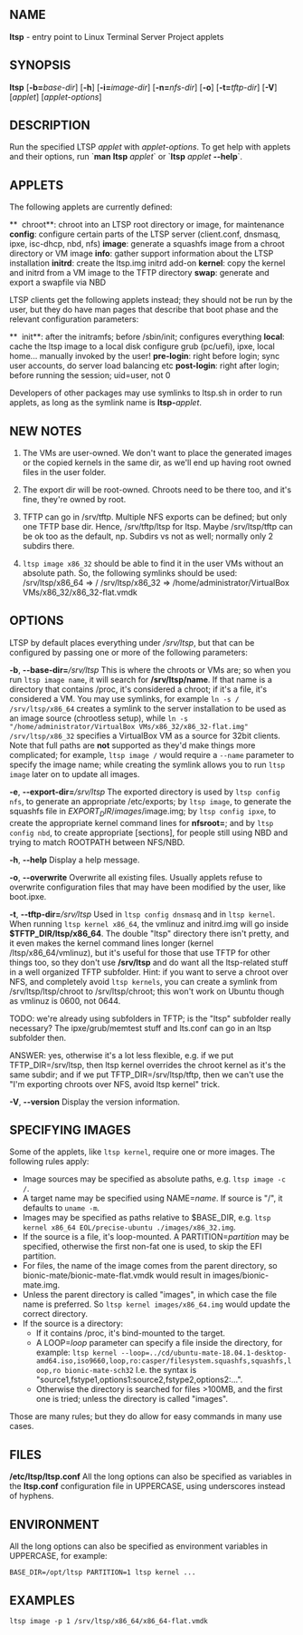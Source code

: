 ## NAME
**ltsp** - entry point to Linux Terminal Server Project applets

## SYNOPSIS
**ltsp** [**-b=**_base-dir_] [**-h**] [**-i=**_image-dir_]  [**-n=**_nfs-dir_] [**-o**] [**-t=**_tftp-dir_] [**-V**] [_applet_] [_applet-options_]

## DESCRIPTION
Run the specified LTSP _applet_ with _applet-options_. To get help with applets and their options, run \`**man** **ltsp** _applet_\` or \`**ltsp** _applet_ **--help**\`.

## APPLETS
The following applets are currently defined:

  **  chroot**: chroot into an LTSP root directory or image, for maintenance
  **config**: configure certain parts of the LTSP server (client.conf, dnsmasq, ipxe, isc-dhcp, nbd, nfs)
  **image**:  generate a squashfs image from a chroot directory or VM image
  **info**:   gather support information about the LTSP installation
  **initrd**: create the ltsp.img initrd add-on
  **kernel**: copy the kernel and initrd from a VM image to the TFTP directory
  **swap**:   generate and export a swapfile via NBD

LTSP clients get the following applets instead; they should not be run by the user, but they do have man pages that describe that boot phase and the relevant configuration parameters:

  **  init**:   after the initramfs; before /sbin/init; configures everything
  **local**:  cache the ltsp image to a local disk
              configure grub (pc/uefi), ipxe, local home...
              manually invoked by the user!
  **pre-login**: right before login; sync user accounts, do server load balancing etc
  **post-login**:  right after login; before running the session; uid=user, not 0

Developers of other packages may use symlinks to ltsp.sh in order to run applets, as long as the symlink name is **ltsp-**_applet_.

## NEW NOTES
1) The VMs are user-owned. We don't want to place the generated images
or the copied kernels in the same dir, as we'll end up having root owned
files in the user folder.

2) The export dir will be root-owned. Chroots need to be there too,
and it's fine, they're owned by root.

3) TFTP can go in /srv/tftp. Multiple NFS exports can be defined;
but only one TFTP base dir. Hence, /srv/tftp/ltsp for ltsp.
Maybe /srv/ltsp/tftp can be ok too as the default, np.
Subdirs vs not as well; normally only 2 subdirs there.

4) `ltsp image x86_32` should be able to find it in the user VMs
without an absolute path. So, the following symlinks should be used:
/srv/ltsp/x86_64 => /
/srv/ltsp/x86_32 => /home/administrator/VirtualBox VMs/x86_32/x86_32-flat.vmdk

## OPTIONS
LTSP by default places everything under _/srv/ltsp_, but that can be configured by passing one or more of the following parameters:

**-b**, **--base-dir=**_/srv/ltsp_
  This is where the chroots or VMs are; so when you run `ltsp image name`, it will search for **/srv/ltsp/name**. If that name is a directory that contains /proc, it's considered a chroot; if it's a file, it's considered a VM. You may use symlinks, for example `ln -s / /srv/ltsp/x86_64` creates a symlink to the server installation to be used as an image source (chrootless setup), while `ln -s "/home/administrator/VirtualBox VMs/x86_32/x86_32-flat.img" /srv/ltsp/x86_32` specifies a VirtualBox VM as a source for 32bit clients.
  Note that full paths are **not** supported as they'd make things more complicated; for example, `ltsp image /` would require a `--name` parameter to specify the image name; while creating the symlink allows you to run `ltsp image` later on to update all images.

**-e**, **--export-dir=**_/srv/ltsp_
  The exported directory is used by `ltsp config nfs`, to generate an appropriate /etc/exports; by `ltsp image`, to generate the squashfs file in $EXPORT_DIR/images/$image.img; by `ltsp config ipxe`, to create the appropriate kernel command lines for **nfsroot=**; and by `ltsp config nbd`, to create appropriate [sections], for people still using NBD and trying to match ROOTPATH between NFS/NBD.

**-h**, **--help**
  Display a help message.

**-o**, **--overwrite**
  Overwrite all existing files. Usually applets refuse to overwrite configuration files that may have been modified by the user, like boot.ipxe.

**-t**, **--tftp-dir=**_/srv/ltsp_
  Used in `ltsp config dnsmasq` and in `ltsp kernel`. When running `ltsp kernel x86_64`, the vmlinuz and initrd.img will go inside **$TFTP_DIR/ltsp/x86_64**. The double "ltsp" directory there isn't pretty, and it even makes the kernel command lines longer (kernel /ltsp/x86_64/vmlinuz), but it's useful for those that use TFTP for other things too, so they don't use **/srv/ltsp** and do want all the ltsp-related stuff in a well organized TFTP subfolder. Hint: if you want to serve a chroot over NFS, and completely avoid `ltsp kernels`, you can create a symlink from /srv/ltsp/ltsp/chroot to /srv/ltsp/chroot; this won't work on Ubuntu though as vmlinuz is 0600, not 0644.

TODO: we're already using subfolders in TFTP; is the "ltsp" subfolder really necessary? The ipxe/grub/memtest stuff and lts.conf can go in an ltsp subfolder then.

ANSWER: yes, otherwise it's a lot less flexible, e.g. if we put TFTP_DIR=/srv/ltsp, then ltsp kernel overrides the chroot kernel as it's the same subdir; and if we put TFTP_DIR=/srv/ltsp/tftp, then we can't use the "I'm exporting chroots over NFS, avoid ltsp kernel" trick.

**-V**, **--version**
  Display the version information.

## SPECIFYING IMAGES
Some of the applets, like `ltsp kernel`, require one or more images. The following rules apply:
  * Image sources may be specified as absolute paths, e.g. `ltsp image -c /`.
  * A target name may be specified using NAME=_name_. If source is "/", it defaults to `uname -m`.
  * Images may be specified as paths relative to $BASE_DIR, e.g. `ltsp kernel x86_64 EOL/precise-ubuntu ./images/x86_32.img`.
  * If the source is a file, it's loop-mounted. A PARTITION=_partition_ may be specified, otherwise the first non-fat one is used, to skip the EFI partition.
  * For files, the name of the image comes from the parent directory, so bionic-mate/bionic-mate-flat.vmdk would result in images/bionic-mate.img.
  * Unless the parent directory is called "images", in which case the file name is preferred. So `ltsp kernel images/x86_64.img` would update the correct directory.
  * If the source is a directory:
    - If it contains /proc, it's bind-mounted to the target.
    - A LOOP=_loop_ parameter can specify a file inside the directory, for example:
    `ltsp kernel --loop=../cd/ubuntu-mate-18.04.1-desktop-amd64.iso,iso9660,loop,ro:casper/filesystem.squashfs,squashfs,loop,ro bionic-mate-sch32`
      I.e. the syntax is "source1,fstype1,options1:source2,fstype2,options2:...".
    - Otherwise the directory is searched for files >100MB, and the first one is tried; unless the directory is called "images".

Those are many rules; but they do allow for easy commands in many use cases.

## FILES
**/etc/ltsp/ltsp.conf**
  All the long options can also be specified as variables in the **ltsp.conf** configuration file in UPPERCASE, using underscores instead of hyphens.

## ENVIRONMENT
All the long options can also be specified as environment variables in UPPERCASE, for example:
```shell
BASE_DIR=/opt/ltsp PARTITION=1 ltsp kernel ...
```

## EXAMPLES
```shell
ltsp image -p 1 /srv/ltsp/x86_64/x86_64-flat.vmdk
```

